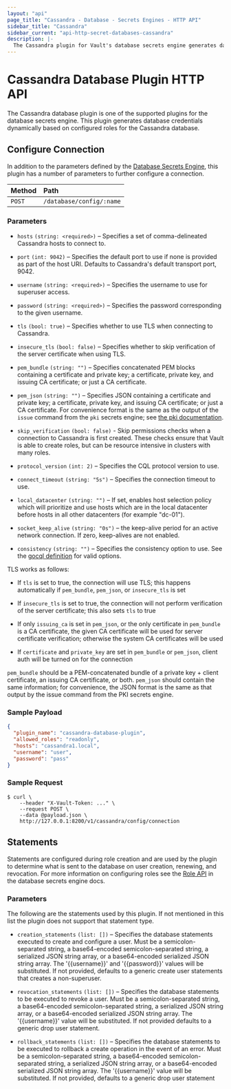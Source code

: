 ```yaml
---
layout: "api"
page_title: "Cassandra - Database - Secrets Engines - HTTP API"
sidebar_title: "Cassandra"
sidebar_current: "api-http-secret-databases-cassandra"
description: |-
  The Cassandra plugin for Vault's database secrets engine generates database credentials to access Cassandra servers.
---
```


# Cassandra Database Plugin HTTP API

The Cassandra database plugin is one of the supported plugins for the database
secrets engine. This plugin generates database credentials dynamically based on
configured roles for the Cassandra database.

## Configure Connection

In addition to the parameters defined by the [Database
Secrets Engine](/api/secret/databases/index.html#configure-connection), this plugin
has a number of parameters to further configure a connection.

| Method   | Path                         |
| :--------------------------- | :--------------------- |
| `POST`   | `/database/config/:name`     |

### Parameters

- `hosts` `(string: <required>)` – Specifies a set of comma-delineated Cassandra
  hosts to connect to.

- `port` `(int: 9042)` – Specifies the default port to use if none is provided
  as part of the host URI. Defaults to Cassandra's default transport port, 9042.

- `username` `(string: <required>)` – Specifies the username to use for
  superuser access.

- `password` `(string: <required>)` – Specifies the password corresponding to
  the given username.

- `tls` `(bool: true)` – Specifies whether to use TLS when connecting to
  Cassandra.

- `insecure_tls` `(bool: false)` – Specifies whether to skip verification of the
  server certificate when using TLS.

- `pem_bundle` `(string: "")` – Specifies concatenated PEM blocks containing a
  certificate and private key; a certificate, private key, and issuing CA
  certificate; or just a CA certificate.

- `pem_json` `(string: "")` – Specifies JSON containing a certificate and
  private key; a certificate, private key, and issuing CA certificate; or just a
  CA certificate. For convenience format is the same as the output of the
  `issue` command from the `pki` secrets engine; see
  [the pki documentation](/docs/secrets/pki/index.html).

- `skip_verification` `(bool: false)` - Skip permissions checks when a connection to Cassandra
is first created. These checks ensure that Vault is able to create roles, but can be resource
intensive in clusters with many roles.

- `protocol_version` `(int: 2)` – Specifies the CQL protocol version to use.

- `connect_timeout` `(string: "5s")` – Specifies the connection timeout to use.

- `local_datacenter` `(string: "")` – If set, enables host selection policy 
which will prioritize and use hosts which are in the local datacenter before 
hosts in all other datacenters (for example "dc-01").

- `socket_keep_alive` `(string: "0s")` – the keep-alive period for an active
	network connection. If zero, keep-alives are not enabled.

- `consistency` `(string: "")` – Specifies the consistency option to use.  See
  the [gocql
  definition](https://github.com/gocql/gocql/blob/master/frame.go#L188) for
  valid options.

TLS works as follows:

- If `tls` is set to true, the connection will use TLS; this happens
  automatically if `pem_bundle`, `pem_json`, or `insecure_tls` is set

- If `insecure_tls` is set to true, the connection will not perform verification
  of the server certificate; this also sets `tls` to true

- If only `issuing_ca` is set in `pem_json`, or the only certificate in
  `pem_bundle` is a CA certificate, the given CA certificate will be used for
  server certificate verification; otherwise the system CA certificates will be
  used

- If `certificate` and `private_key` are set in `pem_bundle` or `pem_json`,
  client auth will be turned on for the connection

`pem_bundle` should be a PEM-concatenated bundle of a private key + client
certificate, an issuing CA certificate, or both. `pem_json` should contain the
same information; for convenience, the JSON format is the same as that output by
the issue command from the PKI secrets engine.

### Sample Payload

```json
{
  "plugin_name": "cassandra-database-plugin",
  "allowed_roles": "readonly",
  "hosts": "cassandra1.local",
  "username": "user",
  "password": "pass"
}
```

### Sample Request

```
$ curl \
    --header "X-Vault-Token: ..." \
    --request POST \
    --data @payload.json \
    http://127.0.0.1:8200/v1/cassandra/config/connection
```

## Statements

Statements are configured during role creation and are used by the plugin to
determine what is sent to the database on user creation, renewing, and
revocation. For more information on configuring roles see the [Role
API](/api/secret/databases/index.html#create-role) in the database secrets engine docs.

### Parameters

The following are the statements used by this plugin. If not mentioned in this
list the plugin does not support that statement type.

- `creation_statements` `(list: [])` – Specifies the database
  statements executed to create and configure a user. Must be a
  semicolon-separated string, a base64-encoded semicolon-separated string, a
  serialized JSON string array, or a base64-encoded serialized JSON string
  array. The '{{username}}' and '{{password}}' values will be substituted. If not
  provided, defaults to a generic create user statements that creates a
  non-superuser.

- `revocation_statements` `(list: [])` – Specifies the database statements to
  be executed to revoke a user. Must be a semicolon-separated string, a
  base64-encoded semicolon-separated string, a serialized JSON string array, or
  a base64-encoded serialized JSON string array. The '{{username}}' value will be
  substituted. If not provided defaults to a generic drop user statement.

- `rollback_statements` `(list: [])` – Specifies the database statements to be
  executed to rollback a create operation in the event of an error. Must be a
  semicolon-separated string, a base64-encoded semicolon-separated string, a
  serialized JSON string array, or a base64-encoded serialized JSON string
  array. The '{{username}}' value will be substituted. If not provided, defaults to
  a generic drop user statement
